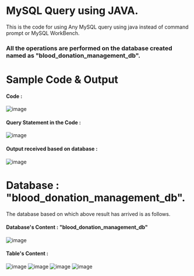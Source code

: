 # MySQL Query using JAVA.

This is the code for using Any MySQL query using java instead of command prompt or MySQL WorkBench.
### **All the operations are performed on the database created named as "blood_donation_management_db".**


# Sample Code & Output

#### Code :
![image](https://user-images.githubusercontent.com/91900783/181649936-9fb8f716-14e0-414d-b947-8220b89f90c7.png)

#### Query Statement in the Code :
![image](https://user-images.githubusercontent.com/91900783/181650494-5ea3c09a-42db-4c80-b216-eb61ba8069b9.png)

#### Output received based on database :
![image](https://user-images.githubusercontent.com/91900783/181650256-29c901de-03f3-4199-9f1e-b32e7b9a11be.png)


# Database : "blood_donation_management_db".
The database based on which above result has arrived is as follows.

#### Database's Content : "blood_donation_management_db" 
![image](https://user-images.githubusercontent.com/91900783/181650954-45e84bcc-0479-4822-aef5-9f2026a007b1.png)

####  Table's Content :
![image](https://user-images.githubusercontent.com/91900783/181650989-a2ff87c8-bf71-467d-8a0c-250c7d596f5e.png)
![image](https://user-images.githubusercontent.com/91900783/181651058-1b6ad099-e9f8-48b6-bf51-23522d9e018c.png)
![image](https://user-images.githubusercontent.com/91900783/181651098-c5fec549-aaaf-4f4f-8bf8-45b5f5d9d622.png)
![image](https://user-images.githubusercontent.com/91900783/181651135-5f722274-79c7-4141-b049-38b495bb3f38.png)
